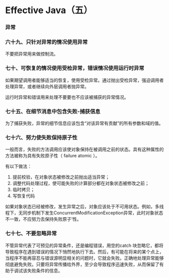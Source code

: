 # Effective Java（五）

### 异常

### 六十九、只针对异常的情况使用异常

不要把异常用来做控制流。

### 七十、可恢复的情况使用受检异常，错误情况使用运行时异常

如果期望调用者能够适当的恢复，使用受检异常。通过抛出受检异常，强迫调用者处理异常，或者继续向外层调用者抛异常。

运行时异常和错误用来处理不要要也不应该被捕获的异常情况。

### 七十五、在细节消息中包含失败-捕获信息

为了捕获失败，异常的细节信息应该包含“对该异常有贡献”的所有参数和域的值。

### 七十六、努力使失败保持原子性

一般而言，失败的方法调用应该使对象保持在被调用之前的状态。具有这种属性的方法被称为具有失败原子性（ failure atomic ）。

有以下做法：

1. 提前校验，在对象状态被修改之前抛出适当异常；
2. 调整代码处理过程，使可能失败的计算部分都在对象状态被修改之前；
3. 临时拷贝；
4. 写恢复代码

如果对象状态已经被修改，发生异常之后，对象应该处于不可用状态。例如，多线程下，无同步机制下发生ConcurrentModificationException异常，此时对象状态不一致，不应努力去保持失败原子’性。

### 七十七、不要忽略异常

不管异常代表了可预见的异常条件，还是编程错误，用空的catch 块忽略它，都将导致程序在遇到错误的情况下悄然地执行下去。然后，有可能在将来的某个点上，当程序不能再容忍与错误源明显相关的问题时，它就会失败。正确地处理异常能够彻底避免失败。只要将异常传播给外界，至少会导致程序迅速失败，从而保留了有助于调试该失败条件的信息。